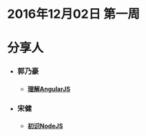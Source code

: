 # 2016年12月02日  第一周

# 分享人

- ### 郭乃豪    
  - #### [理解AngularJS](郭乃豪.md)
- ### 宋健
  - #### [初识NodeJS](初识NodeJS.md)


